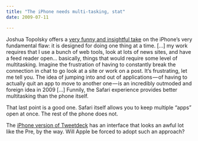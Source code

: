 ```yaml
---
title: "The iPhone needs multi-tasking, stat"
date: 2009-07-11

---
```


Joshua Topolsky offers a [very funny and insightful take](http://www.engadget.com/2009/07/10/editorial-taking-the-iphone-3gs-off-the-job-market/) on the iPhone’s very fundamental flaw: it is designed for doing one thing at a time.
[…] my work requires that I use a bunch of web tools, look at lots of news sites, and have a feed reader open… basically, things that would require some level of multitasking. Imagine the frustration of having to constantly break the connection in chat to go look at a site or work on a post. It’s frustrating, let me tell you. The idea of jumping into and out of applications — of having to actually quit an app to move to another one — is an incredibly outmoded and foreign idea in 2009 […] Funnily, the Safari experience provides better multitasking than the phone itself.

That last point is a good one. Safari itself allows you to keep multiple “apps” open at once. The rest of the phone does not.

The [iPhone version of Tweetdeck](http://tweetdeck.com/iphone/) has an interface that looks an awful lot like the Pre, by the way. Will Apple be forced to adopt such an approach?
